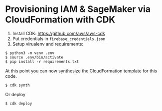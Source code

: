 
# Provisioning IAM & SageMaker via CloudFormation with CDK

1. Install CDK: https://github.com/aws/aws-cdk
2. Put credentials in `firebase_credentials.json`
3. Setup virualenv and requirements:
```
$ python3 -m venv .env
$ source .env/bin/activate
$ pip install -r requirements.txt
```

At this point you can now synthesize the CloudFormation template for this code.
```
$ cdk synth
```

Or deploy
```
$ cdk deploy
```
